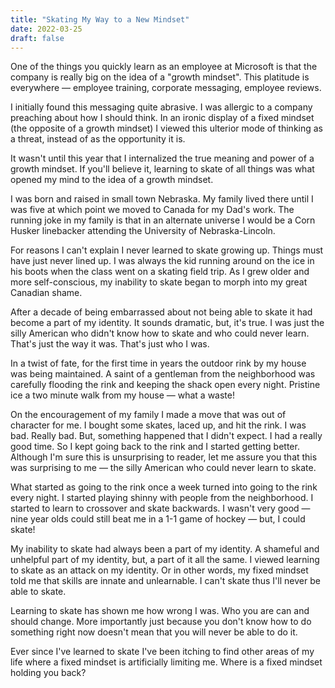 ```yaml
---
title: "Skating My Way to a New Mindset"
date: 2022-03-25
draft: false
---
```


One of the things you quickly learn as an employee at Microsoft is that the company is really big on the idea of a "growth mindset". This platitude is everywhere — employee training, corporate messaging, employee reviews.

I initially found this messaging quite abrasive. I was allergic to a company preaching about how I should think. In an ironic display of a fixed mindset (the opposite of a growth mindset) I viewed this ulterior mode of thinking as a threat, instead of as the opportunity it is.

It wasn't until this year that I internalized the true meaning and power of a growth mindset. If you'll believe it, learning to skate of all things was what opened my mind to the idea of a growth mindset.

I was born and raised in small town Nebraska. My family lived there until I was five at which point we moved to Canada for my Dad's work. The running joke in my family is that in an alternate universe I would be a Corn Husker linebacker attending the University of Nebraska-Lincoln.

For reasons I can't explain I never learned to skate growing up. Things must have just never lined up. I was always the kid running around on the ice in his boots when the class went on a skating field trip. As I grew older and more self-conscious, my inability to skate began to morph into my great Canadian shame.

After a decade of being embarrassed about not being able to skate it had become a part of my identity. It sounds dramatic, but, it's true. I was just the silly American who didn't know how to skate and who could never learn. That's just the way it was. That's just who I was.

In a twist of fate, for the first time in years the outdoor rink by my house was being maintained. A saint of a gentleman from the neighborhood was carefully flooding the rink and keeping the shack open every night. Pristine ice a two minute walk from my house — what a waste!

On the encouragement of my family I made a move that was out of character for me. I bought some skates, laced up, and hit the rink. I was bad. Really bad. But, something happened that I didn't expect. I had a really good time. So I kept going back to the rink and I started getting better. Although I'm sure this is unsurprising to reader, let me assure you that this was surprising to me — the silly American who could never learn to skate.

What started as going to the rink once a week turned into going to the rink every night. I started playing shinny with people from the neighborhood. I started to learn to crossover and skate backwards. I wasn't very good — nine year olds could still beat me in a 1-1 game of hockey — but, I could skate!

My inability to skate had always been a part of my identity. A shameful and unhelpful part of my identity, but, a part of it all the same. I viewed learning to skate as an attack on my identity. Or in other words, my fixed mindset told me that skills are innate and unlearnable. I can't skate thus I'll never be able to skate.

Learning to skate has shown me how wrong I was. Who you are can and should change. More importantly just because you don't know how to do something right now doesn't mean that you will never be able to do it.

Ever since I've learned to skate I've been itching to find other areas of my life where a fixed mindset is artificially limiting me. Where is a fixed mindset holding you back?
